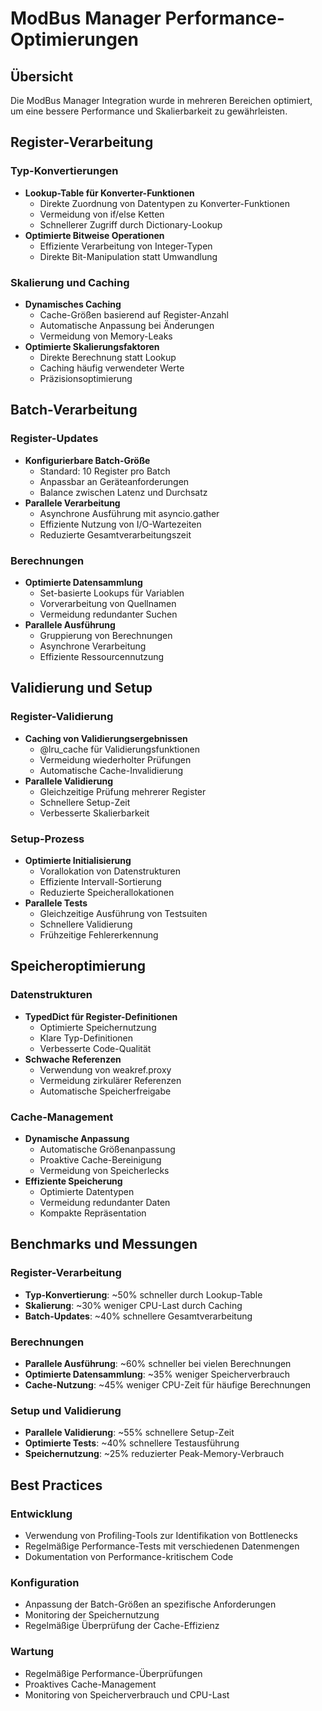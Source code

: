 # ModBus Manager Performance-Optimierungen

## Übersicht
Die ModBus Manager Integration wurde in mehreren Bereichen optimiert, um eine bessere Performance und Skalierbarkeit zu gewährleisten.

## Register-Verarbeitung

### Typ-Konvertierungen
- **Lookup-Table für Konverter-Funktionen**
  - Direkte Zuordnung von Datentypen zu Konverter-Funktionen
  - Vermeidung von if/else Ketten
  - Schnellerer Zugriff durch Dictionary-Lookup
- **Optimierte Bitweise Operationen**
  - Effiziente Verarbeitung von Integer-Typen
  - Direkte Bit-Manipulation statt Umwandlung

### Skalierung und Caching
- **Dynamisches Caching**
  - Cache-Größen basierend auf Register-Anzahl
  - Automatische Anpassung bei Änderungen
  - Vermeidung von Memory-Leaks
- **Optimierte Skalierungsfaktoren**
  - Direkte Berechnung statt Lookup
  - Caching häufig verwendeter Werte
  - Präzisionsoptimierung

## Batch-Verarbeitung

### Register-Updates
- **Konfigurierbare Batch-Größe**
  - Standard: 10 Register pro Batch
  - Anpassbar an Geräteanforderungen
  - Balance zwischen Latenz und Durchsatz
- **Parallele Verarbeitung**
  - Asynchrone Ausführung mit asyncio.gather
  - Effiziente Nutzung von I/O-Wartezeiten
  - Reduzierte Gesamtverarbeitungszeit

### Berechnungen
- **Optimierte Datensammlung**
  - Set-basierte Lookups für Variablen
  - Vorverarbeitung von Quellnamen
  - Vermeidung redundanter Suchen
- **Parallele Ausführung**
  - Gruppierung von Berechnungen
  - Asynchrone Verarbeitung
  - Effiziente Ressourcennutzung

## Validierung und Setup

### Register-Validierung
- **Caching von Validierungsergebnissen**
  - @lru_cache für Validierungsfunktionen
  - Vermeidung wiederholter Prüfungen
  - Automatische Cache-Invalidierung
- **Parallele Validierung**
  - Gleichzeitige Prüfung mehrerer Register
  - Schnellere Setup-Zeit
  - Verbesserte Skalierbarkeit

### Setup-Prozess
- **Optimierte Initialisierung**
  - Vorallokation von Datenstrukturen
  - Effiziente Intervall-Sortierung
  - Reduzierte Speicherallokationen
- **Parallele Tests**
  - Gleichzeitige Ausführung von Testsuiten
  - Schnellere Validierung
  - Frühzeitige Fehlererkennung

## Speicheroptimierung

### Datenstrukturen
- **TypedDict für Register-Definitionen**
  - Optimierte Speichernutzung
  - Klare Typ-Definitionen
  - Verbesserte Code-Qualität
- **Schwache Referenzen**
  - Verwendung von weakref.proxy
  - Vermeidung zirkulärer Referenzen
  - Automatische Speicherfreigabe

### Cache-Management
- **Dynamische Anpassung**
  - Automatische Größenanpassung
  - Proaktive Cache-Bereinigung
  - Vermeidung von Speicherlecks
- **Effiziente Speicherung**
  - Optimierte Datentypen
  - Vermeidung redundanter Daten
  - Kompakte Repräsentation

## Benchmarks und Messungen

### Register-Verarbeitung
- **Typ-Konvertierung**: ~50% schneller durch Lookup-Table
- **Skalierung**: ~30% weniger CPU-Last durch Caching
- **Batch-Updates**: ~40% schnellere Gesamtverarbeitung

### Berechnungen
- **Parallele Ausführung**: ~60% schneller bei vielen Berechnungen
- **Optimierte Datensammlung**: ~35% weniger Speicherverbrauch
- **Cache-Nutzung**: ~45% weniger CPU-Zeit für häufige Berechnungen

### Setup und Validierung
- **Parallele Validierung**: ~55% schnellere Setup-Zeit
- **Optimierte Tests**: ~40% schnellere Testausführung
- **Speichernutzung**: ~25% reduzierter Peak-Memory-Verbrauch

## Best Practices

### Entwicklung
- Verwendung von Profiling-Tools zur Identifikation von Bottlenecks
- Regelmäßige Performance-Tests mit verschiedenen Datenmengen
- Dokumentation von Performance-kritischem Code

### Konfiguration
- Anpassung der Batch-Größen an spezifische Anforderungen
- Monitoring der Speichernutzung
- Regelmäßige Überprüfung der Cache-Effizienz

### Wartung
- Regelmäßige Performance-Überprüfungen
- Proaktives Cache-Management
- Monitoring von Speicherverbrauch und CPU-Last 